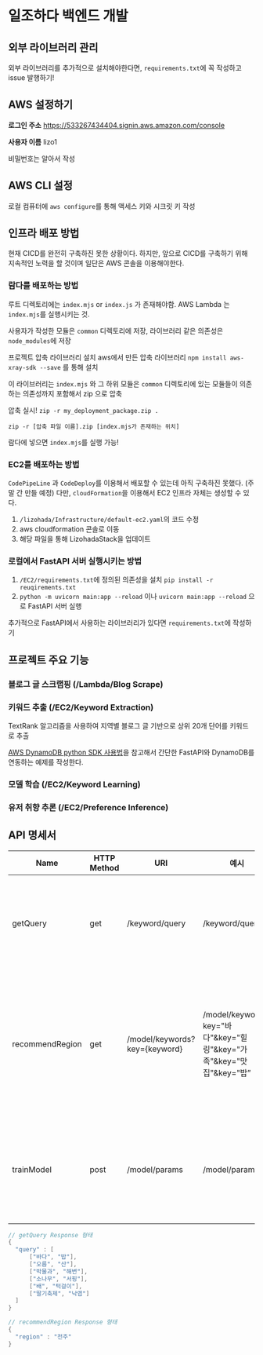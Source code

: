 # 일조하다 백엔드 개발

## 외부 라이브러리 관리

외부 라이브러리를 추가적으로 설치해야한다면, `requirements.txt`에 꼭 작성하고 issue 발행하기!

## AWS 설정하기

**로그인 주소**
https://533267434404.signin.aws.amazon.com/console

**사용자 이름**
lizo1

비밀번호는 알아서 작성

## AWS CLI 설정

로컬 컴퓨터에 `aws configure`를 통해 액세스 키와 시크릿 키 작성

## 인프라 배포 방법

현재 CICD를 완전히 구축하진 못한 상황이다. 하지만, 앞으로 CICD를 구축하기 위해 지속적인 노력을 할 것이며 일단은 AWS 콘솔을 이용해야한다.

### 람다를 배포하는 방법

루트 디렉토리에는 `index.mjs` or `index.js` 가 존재해야함.
AWS Lambda 는 `index.mjs`를 실행시키는 것.

사용자가 작성한 모듈은 `common` 디렉토리에 저장, 라이브러리 같은 의존성은 `node_modules`에 저장

프로젝트 압축 라이브러리 설치
aws에서 만든 압축 라이브러리 `npm install aws-xray-sdk --save` 를 통해 설치

이 라이브러리는  `index.mjs` 와 그 하위 모듈은 `common` 디렉토리에 있는 모듈들이 의존하는 의존성까지 포함해서 zip 으로 압축

압축 실시!
 `zip -r my_deployment_package.zip . `

 `zip -r [압축 파일 이름].zip [index.mjs가 존재하는 위치]`

람다에 넣으면 `index.mjs`를 실행 가능!

### EC2를 배포하는 방법

`CodePipeLine` 과 `CodeDeploy`를 이용해서 배포할 수 있는데 아직 구축하진 못했다. (주말 간 만들 예정)
다만, `cloudFormation`을 이용해서 EC2 인프라 자체는 생성할 수 있다.

1. `/lizohada/Infrastructure/default-ec2.yaml`의 코드 수정
2. aws cloudformation 콘솔로 이동
3. 해당 파일을 통해 LizohadaStack을 업데이트 

### 로컬에서 FastAPI 서버 실행시키는 방법

1. `/EC2/requirements.txt`에 정의된 의존성을 설치 `pip install -r reuqirements.txt`
2. `python -m uvicorn main:app --reload` 이나 `uvicorn main:app --reload` 으로 FastAPI 서버 실행

추가적으로 FastAPI에서 사용하는 라이브러리가 있다면 `requirements.txt`에 작성하기

## 프로젝트 주요 기능

### 블로그 글 스크랩핑 (/Lambda/Blog Scrape) 

### 키워드 추출 (/EC2/Keyword Extraction)
TextRank 알고리즘을 사용하여 지역별 블로그 글 기반으로 상위 20개 단어를 키워드로 추출

[AWS DynamoDB python SDK 사용법](https://boto3.amazonaws.com/v1/documentation/api/latest/guide/dynamodb.html)을 참고해서 간단한 FastAPI와 DynamoDB를 연동하는 예제를 작성한다.

### 모델 학습 (/EC2/Keyword Learning)

### 유저 취향 추론 (/EC2/Preference Inference)

## API 명세서

| Name | HTTP Method | URI | 예시 | 설명 |
| --- | --- | --- | --- | --- |
| getQuery | get  | /keyword/query | /keyword/query | 클라이언트에게 질문 키워드 전달 |
| recommendRegion | get | /model/keywords?key={keyword} | /model/keywords?key="바다"&key="힐링"&key="가족"&key="맛집"&key="밥” | 클라이언트가 선택한 키워드를 받아서 여행지 추천 |
| trainModel | post  | /model/params | /model/params | EC2의 추론에서 사용하는 모델 재학습 |

```java
// getQuery Response 형태
{
  "query" : [
	  ["바다", "밥"],
	  ["오름", "산"],
	  ["박물과", "해변"],
	  ["소나무", "서핑"],
	  ["배", "턱걸이"],
	  ["딸기축제", "낙엽"]
  ]
}

// recommendRegion Response 형태
{
  "region" : "전주"
}
```
